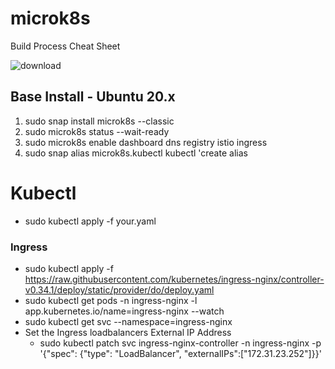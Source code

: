 # microk8s
Build Process Cheat Sheet  

![download](https://user-images.githubusercontent.com/993459/111545821-ea5d5880-8733-11eb-9352-d22f812e9fb0.png)

## Base Install - Ubuntu 20.x
1. sudo snap install microk8s --classic
2. sudo microk8s status --wait-ready
3. sudo microk8s enable dashboard dns registry istio ingress
4. sudo snap alias microk8s.kubectl kubectl    'create alias


# Kubectl
- sudo kubectl apply -f your.yaml

### Ingress 
- sudo kubectl apply -f https://raw.githubusercontent.com/kubernetes/ingress-nginx/controller-v0.34.1/deploy/static/provider/do/deploy.yaml
- sudo kubectl get pods -n ingress-nginx   -l app.kubernetes.io/name=ingress-nginx --watch
- sudo kubectl get svc --namespace=ingress-nginx
- Set the Ingress loadbalancers External IP Address 
  - sudo kubectl patch svc ingress-nginx-controller -n ingress-nginx -p '{"spec": {"type": "LoadBalancer", "externalIPs":["172.31.23.252"]}}'
